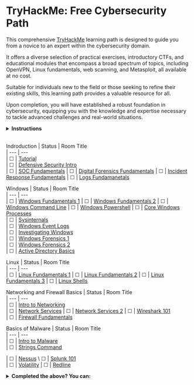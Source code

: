 # TryHackMe: Free Cybersecurity Path

This comprehensive [TryHackMe](https://tryhackme.com) learning path is designed to guide you from a novice to an expert within the cybersecurity domain. 

It offers a diverse selection of practical exercises, introductory CTFs, and educational modules that encompass a broad spectrum of topics, including OpenVPN, Linux fundamentals, web scanning, and Metasploit, all available at no cost.

Suitable for individuals new to the field or those seeking to refine their existing skills, this learning path provides a valuable resource for all.

Upon completion, you will have established a robust foundation in cybersecurity, equipping you with the knowledge and expertise necessary to tackle advanced challenges and real-world situations.

<details>
  <summary>
    <b>Instructions</b>
  </summary>

  You can find instructions on how to use this repository at [INSTRUCTIONS.md](/INSTRUCTIONS.md).
</details>

<br/>

<!-- ☐ -->
<!-- ☑ -->

Indroduction
| Status | Room Title    
| ---    | ---                                                                           
| ☐      | [Tutorial](https://tryhackme.com/room/tutorial)       
| ☐      | [Defensive Security Intro](https://tryhackme.com/r/room/defensivesecurityintro)      
| ☐      | [SOC Fundamentals](https://tryhackme.com/r/room/socfundamentals)
| ☐      | [Digital Forensics Fundamentals](https://tryhackme.com/r/room/digitalforensicsfundamentals)
| ☐      | [Incident Response Fundamentals](https://tryhackme.com/r/room/incidentresponsefundamentals)
| ☐      | [Logs Fundamanetals](https://tryhackme.com/r/room/logsfundamentals)                  

Windows
| Status | Room Title    
| ---    | ---   
| ☐      | [Windows Fundamentals 1](https://tryhackme.com/r/room/windowsfundamentals1xbx)
| ☐      | [Windows Fundamentals 2](https://tryhackme.com/r/room/windowsfundamentals2x0x)
| ☐      | [Windows Command Line](https://tryhackme.com/r/room/windowscommandline)
| ☐      | [Windows Powershell](https://tryhackme.com/r/room/windowspowershell)
| ☐      | [Core Windows Processes](https://tryhackme.com/r/room/btwindowsinternals)                                
| ☐      | [Sysinternals](https://tryhackme.com/r/room/btsysinternalssg)                                
| ☐      | [Windows Event Logs](https://tryhackme.com/r/room/windowseventlogs)                                
| ☐      | [Investigating Windows](https://tryhackme.com/r/room/investigatingwindows)                                
| ☐      | [Windows Forensics 1](https://tryhackme.com/r/room/windowsforensics1)                                
| ☐      | [Windows Forensics 2](https://tryhackme.com/r/room/windowsforensics2)     
| ☐      | [Active Directory Basics](https://tryhackme.com/r/room/winadbasics)                           

Linux
| Status | Room Title    
| ---    | ---   
| ☐      | [Linux Fundamentals 1](https://tryhackme.com/r/room/linuxfundamentalspart1)
| ☐      | [Linux Fundamentals 2](https://tryhackme.com/r/room/linuxfundamentalspart2)
| ☐      | [Linux Fundamentals 3](https://tryhackme.com/r/room/linuxfundamentalspart3)
| ☐      | [Linux Shells](https://tryhackme.com/r/room/linuxshells)

Networking and Firewall Basics
| Status | Room Title    
| ---    | ---   
| ☐      | [Intro to Networking](https://tryhackme.com/r/room/introtonetworking)         
| ☐      | [Network Services](https://tryhackme.com/r/room/networkservices) 
| ☐      | [Network Services 2](https://tryhackme.com/r/room/networkservices2) 
| ☐      | [Wireshark 101](https://tryhackme.com/r/room/wireshark)   
| ☐      | [Firewall Fundamentals](https://tryhackme.com/r/room/firewallfundamentals)  

Basics of Malware
| Status | Room Title    
| ---    | ---  
| ☐      | [Intro to Malware](https://tryhackme.com/r/room/malmalintroductory)                                
| ☐      | [Strings Command](https://tryhackme.com/r/room/malstrings)                                


| ☐      | [Nessus](https://tryhackme.com/r/room/rpnessusredux)
\ ☐      | [Splunk 101](https://tryhackme.com/r/room/splunk101)                                
| ☐      | [Volatility](https://tryhackme.com/r/room/volatility)
| ☐      | [Redline](https://tryhackme.com/r/room/btredlinejoxr3d)                             




<details>
  <summary>
    <b>Completed the above? You can:</b>
  </summary>

  - Subscribe to TryHackMe to get paths featuring subscriber-only rooms, use my [referral link](https://tryhackme.com/signup?referrer=6291c8b35002ba0050e92637) to get a ***5$*** discount!
  - New challenge rooms are released weekly, have a go at them before the write-ups come out!
  - Create your challenge rooms for TryHackMe.
  - Join the TryHackMe King of the Hill (KOTH) challenges, check out my [KOTH toolkit repository](https://github.com/migueltc13/KoTH-Tools), for a collection of tools and scripts to help you win.
  - Sign up to other platforms such as [CTF time](https://ctftime.org/) and take part in competitive CTFs.
</details>
